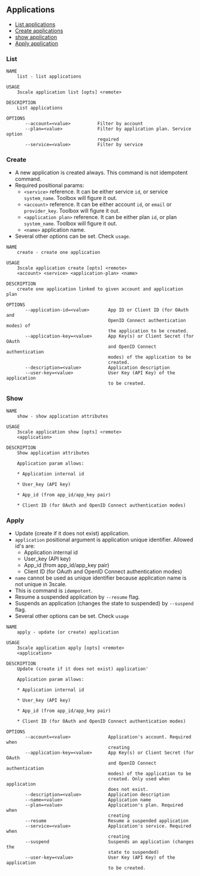 ## Applications

* [List applications](#list)
* [Create applications](#create)
* [show application](#show)
* [Apply application](#apply)

### List

```shell
NAME
    list - list applications

USAGE
    3scale application list [opts] <remote>

DESCRIPTION
    List applications

OPTIONS
       --account=<value>          Filter by account
       --plan=<value>             Filter by application plan. Service option
                                  required
       --service=<value>          Filter by service
```

### Create

* A new application is created always. This command is not idempotent command.
* Required positional params:
  * `<service>` reference. It can be either service `id`, or service `system_name`. Toolbox will figure it out.
  * `<account>` reference. It can be either account `id`, or `email` or `provider_key`. Toolbox will figure it out.
  * `<application plan>` reference. It can be either plan `id`, or plan `system_name`. Toolbox will figure it out.
  * `<name>` application name.
* Several other options can be set. Check `usage`.

```shell
NAME
    create - create one application

USAGE
    3scale application create [opts] <remote>
    <account> <service> <application-plan> <name>

DESCRIPTION
    create one application linked to given account and application plan

OPTIONS
       --application-id=<value>       App ID or Client ID (for OAuth and
                                      OpenID Connect authentication modes) of
                                      the application to be created.
       --application-key=<value>      App Key(s) or Client Secret (for OAuth
                                      and OpenID Connect authentication
                                      modes) of the application to be
                                      created.
       --description=<value>          Application description
       --user-key=<value>             User Key (API Key) of the application
                                      to be created.
```

### Show

```shell
NAME
    show - show application attributes

USAGE
    3scale application show [opts] <remote>
    <application>

DESCRIPTION
    Show application attributes

    Application param allows:

    * Application internal id

    * User_key (API key)

    * App_id (from app_id/app_key pair)

    * Client ID (for OAuth and OpenID Connect authentication modes)
```

### Apply

* Update (create if it does not exist) application.
* `application` positional argument is application unique identifier. Allowed id's are:
  * Application internal id
  * User_key (API key)
  * App_id (from app_id/app_key pair)
  * Client ID (for OAuth and OpenID Connect authentication modes)
* `name` cannot be used as unique identifier because application name is not unique in 3scale.
* This is command is `idempotent`.
* Resume a suspended application by `--resume` flag.
* Suspends an application (changes the state to suspended) by `--suspend` flag.
* Several other options can be set. Check `usage`

```shell
NAME
    apply - update (or create) application

USAGE
    3scale application apply [opts] <remote>
    <application>

DESCRIPTION
    Update (create if it does not exist) application'

    Application param allows:

    * Application internal id

    * User_key (API key)

    * App_id (from app_id/app_key pair)

    * Client ID (for OAuth and OpenID Connect authentication modes)

OPTIONS
       --account=<value>              Application's account. Required when
                                      creating
       --application-key=<value>      App Key(s) or Client Secret (for OAuth
                                      and OpenID Connect authentication
                                      modes) of the application to be
                                      created. Only used when application
                                      does not exist.
       --description=<value>          Application description
       --name=<value>                 Application name
       --plan=<value>                 Application's plan. Required when
                                      creating
       --resume                       Resume a suspended application
       --service=<value>              Application's service. Required when
                                      creating
       --suspend                      Suspends an application (changes the
                                      state to suspended)
       --user-key=<value>             User Key (API Key) of the application
                                      to be created.
```
